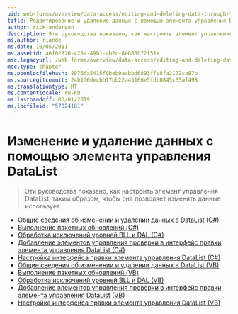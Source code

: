 ```yaml
---
uid: web-forms/overview/data-access/editing-and-deleting-data-through-the-datalist/index
title: Редактирование и удаление данных с помощью элемента управления DataList | Документация Майкрософт
author: rick-anderson
description: Эти руководства показано, как настроить элемент управления DataList, таким образом, чтобы она позволяет изменять данные использует.
ms.author: riande
ms.date: 10/05/2011
ms.assetid: a6f02826-428a-49b1-ab2c-8e080b72f51e
msc.legacyurl: /web-forms/overview/data-access/editing-and-deleting-data-through-the-datalist
msc.type: chapter
ms.openlocfilehash: 8976fa5415f0beb9aabbd6893ffe8fa2172ca87b
ms.sourcegitcommit: 24b1f6decbb17bb22a45166e5fdb0845c65af498
ms.translationtype: MT
ms.contentlocale: ru-RU
ms.lasthandoff: 03/01/2019
ms.locfileid: "57024181"
---
```

<a name="editing-and-deleting-data-through-the-datalist"></a>Изменение и удаление данных с помощью элемента управления DataList
====================
> Эти руководства показано, как настроить элемент управления DataList, таким образом, чтобы она позволяет изменять данные использует.


- [Общие сведения об изменении и удалении данных в DataList (C#)](an-overview-of-editing-and-deleting-data-in-the-datalist-cs.md)
- [Выполнение пакетных обновлений (C#)](performing-batch-updates-cs.md)
- [Обработка исключений уровней BLL и DAL (C#)](handling-bll-and-dal-level-exceptions-cs.md)
- [Добавление элементов управления проверки в интерфейс правки элемента управления DataList (C#)](adding-validation-controls-to-the-datalist-s-editing-interface-cs.md)
- [Настройка интерфейса правки элемента управления DataList (C#)](customizing-the-datalist-s-editing-interface-cs.md)
- [Общие сведения об изменении и удалении данных в DataList (VB)](an-overview-of-editing-and-deleting-data-in-the-datalist-vb.md)
- [Выполнение пакетных обновлений (VB)](performing-batch-updates-vb.md)
- [Обработка исключений уровней BLL и DAL (VB)](handling-bll-and-dal-level-exceptions-vb.md)
- [Добавление элементов управления проверки в интерфейс правки элемента управления DataList (VB)](adding-validation-controls-to-the-datalist-s-editing-interface-vb.md)
- [Настройка интерфейса правки элемента управления DataList (VB)](customizing-the-datalist-s-editing-interface-vb.md)
